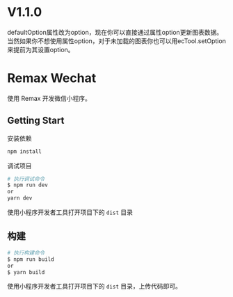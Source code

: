 # V1.1.0  

defaultOption属性改为option，现在你可以直接通过属性option更新图表数据。当然如果你不想使用属性option，对于未加载的图表你也可以用ecTool.setOption来提前为其设置option。

# Remax Wechat

使用 Remax 开发微信小程序。

## Getting Start

安装依赖

```bash
npm install
```

调试项目

```bash
# 执行调试命令
$ npm run dev
or
yarn dev
```

使用小程序开发者工具打开项目下的 `dist` 目录

## 构建

```bash
# 执行构建命令
$ npm run build
or
$ yarn build
```

使用小程序开发者工具打开项目下的 `dist` 目录，上传代码即可。
